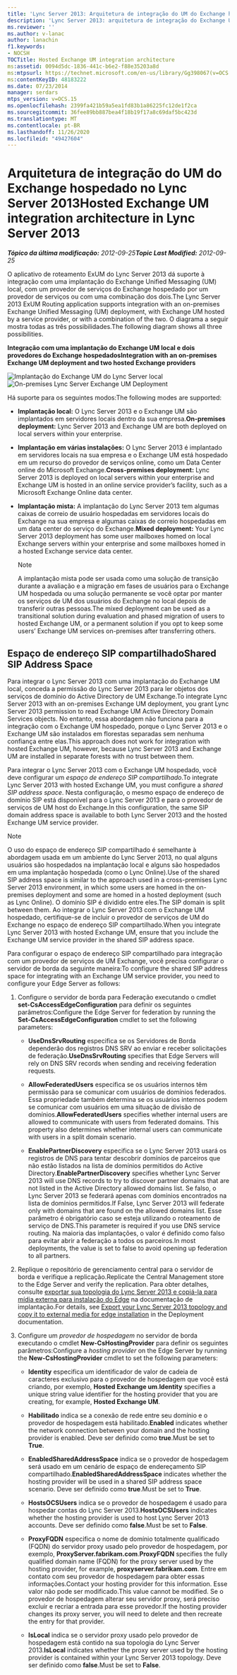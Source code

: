 ```yaml
---
title: 'Lync Server 2013: Arquitetura de integração do UM do Exchange hospedado'
description: 'Lync Server 2013: arquitetura de integração do Exchange UM hospedada.'
ms.reviewer: ''
ms.author: v-lanac
author: lanachin
f1.keywords:
- NOCSH
TOCTitle: Hosted Exchange UM integration architecture
ms:assetid: 0094d5dc-1836-441c-b6e2-f88e35203a8d
ms:mtpsurl: https://technet.microsoft.com/en-us/library/Gg398067(v=OCS.15)
ms:contentKeyID: 48183222
ms.date: 07/23/2014
manager: serdars
mtps_version: v=OCS.15
ms.openlocfilehash: 2399fa421b59a5ea1fd83b1a86225fc12de1f2ca
ms.sourcegitcommit: 36fee89bb887bea4f18b19f17a8c69daf5bc423d
ms.translationtype: MT
ms.contentlocale: pt-BR
ms.lasthandoff: 11/26/2020
ms.locfileid: "49427604"
---
```

# <a name="hosted-exchange-um-integration-architecture-in-lync-server-2013"></a><span data-ttu-id="b182b-103">Arquitetura de integração do UM do Exchange hospedado no Lync Server 2013</span><span class="sxs-lookup"><span data-stu-id="b182b-103">Hosted Exchange UM integration architecture in Lync Server 2013</span></span>

<div data-xmlns="http://www.w3.org/1999/xhtml">

<div class="topic" data-xmlns="http://www.w3.org/1999/xhtml" data-msxsl="urn:schemas-microsoft-com:xslt" data-cs="https://msdn.microsoft.com/">

<div data-asp="https://msdn2.microsoft.com/asp">



</div>

<div id="mainSection">

<div id="mainBody"><span data-ttu-id="b182b-104">

<span> </span></span><span class="sxs-lookup"><span data-stu-id="b182b-104">

<span> </span></span></span>

<span data-ttu-id="b182b-105">_**Tópico da última modificação:** 2012-09-25_</span><span class="sxs-lookup"><span data-stu-id="b182b-105">_**Topic Last Modified:** 2012-09-25_</span></span>

<span data-ttu-id="b182b-106">O aplicativo de roteamento ExUM do Lync Server 2013 dá suporte à integração com uma implantação do Exchange Unified Messaging (UM) local, com um provedor de serviços do Exchange hospedado por um provedor de serviços ou com uma combinação dos dois.</span><span class="sxs-lookup"><span data-stu-id="b182b-106">The Lync Server 2013 ExUM Routing application supports integration with an on-premises Exchange Unified Messaging (UM) deployment, with Exchange UM hosted by a service provider, or with a combination of the two.</span></span> <span data-ttu-id="b182b-107">O diagrama a seguir mostra todas as três possibilidades.</span><span class="sxs-lookup"><span data-stu-id="b182b-107">The following diagram shows all three possibilities.</span></span>

<span data-ttu-id="b182b-108">**Integração com uma implantação do Exchange UM local e dois provedores do Exchange hospedados**</span><span class="sxs-lookup"><span data-stu-id="b182b-108">**Integration with an on-premises Exchange UM deployment and two hosted Exchange providers**</span></span>

<span data-ttu-id="b182b-109">![Implantação do Exchange UM do Lync Server local](images/Gg398821.d6498eb9-87ee-40f3-8ecd-852f91546590(OCS.15).jpg "Implantação do Exchange UM do Lync Server local")</span><span class="sxs-lookup"><span data-stu-id="b182b-109">![On-premises Lync Server Exchange UM Deployment](images/Gg398821.d6498eb9-87ee-40f3-8ecd-852f91546590(OCS.15).jpg "On-premises Lync Server Exchange UM Deployment")</span></span>

<span data-ttu-id="b182b-110">Há suporte para os seguintes modos:</span><span class="sxs-lookup"><span data-stu-id="b182b-110">The following modes are supported:</span></span>

  - <span data-ttu-id="b182b-111">**Implantação local:** O Lync Server 2013 e o Exchange UM são implantados em servidores locais dentro da sua empresa.</span><span class="sxs-lookup"><span data-stu-id="b182b-111">**On-premises deployment:** Lync Server 2013 and Exchange UM are both deployed on local servers within your enterprise.</span></span>

  - <span data-ttu-id="b182b-112">**Implantação em várias instalações:** O Lync Server 2013 é implantado em servidores locais na sua empresa e o Exchange UM está hospedado em um recurso do provedor de serviços online, como um Data Center online do Microsoft Exchange.</span><span class="sxs-lookup"><span data-stu-id="b182b-112">**Cross-premises deployment:** Lync Server 2013 is deployed on local servers within your enterprise and Exchange UM is hosted in an online service provider’s facility, such as a Microsoft Exchange Online data center.</span></span>

  - <span data-ttu-id="b182b-113">**Implantação mista:** A implantação do Lync Server 2013 tem algumas caixas de correio de usuário hospedadas em servidores locais do Exchange na sua empresa e algumas caixas de correio hospedadas em um data center do serviço do Exchange.</span><span class="sxs-lookup"><span data-stu-id="b182b-113">**Mixed deployment:** Your Lync Server 2013 deployment has some user mailboxes homed on local Exchange servers within your enterprise and some mailboxes homed in a hosted Exchange service data center.</span></span>
    
    <div>
    

    > [!NOTE]  
    > <span data-ttu-id="b182b-114">A implantação mista pode ser usada como uma solução de transição durante a avaliação e a migração em fases de usuários para o Exchange UM hospedada ou uma solução permanente se você optar por manter os serviços de UM dos usuários do Exchange no local depois de transferir outras pessoas.</span><span class="sxs-lookup"><span data-stu-id="b182b-114">The mixed deployment can be used as a transitional solution during evaluation and phased migration of users to hosted Exchange UM, or a permanent solution if you opt to keep some users’ Exchange UM services on-premises after transferring others.</span></span>

    
    </div>

<div>

## <a name="shared-sip-address-space"></a><span data-ttu-id="b182b-115">Espaço de endereço SIP compartilhado</span><span class="sxs-lookup"><span data-stu-id="b182b-115">Shared SIP Address Space</span></span>

<span data-ttu-id="b182b-116">Para integrar o Lync Server 2013 com uma implantação do Exchange UM local, conceda a permissão do Lync Server 2013 para ler objetos dos serviços de domínio do Active Directory de UM Exchange.</span><span class="sxs-lookup"><span data-stu-id="b182b-116">To integrate Lync Server 2013 with an on-premises Exchange UM deployment, you grant Lync Server 2013 permission to read Exchange UM Active Directory Domain Services objects.</span></span> <span data-ttu-id="b182b-117">No entanto, essa abordagem não funciona para a integração com o Exchange UM hospedado, porque o Lync Server 2013 e o Exchange UM são instalados em florestas separadas sem nenhuma confiança entre elas.</span><span class="sxs-lookup"><span data-stu-id="b182b-117">This approach does not work for integration with hosted Exchange UM, however, because Lync Server 2013 and Exchange UM are installed in separate forests with no trust between them.</span></span>

<span data-ttu-id="b182b-118">Para integrar o Lync Server 2013 com o Exchange UM hospedado, você deve configurar um *espaço de endereço SIP compartilhado*.</span><span class="sxs-lookup"><span data-stu-id="b182b-118">To integrate Lync Server 2013 with hosted Exchange UM, you must configure a *shared SIP address space*.</span></span> <span data-ttu-id="b182b-119">Nesta configuração, o mesmo espaço de endereço de domínio SIP está disponível para o Lync Server 2013 e para o provedor de serviços de UM host do Exchange.</span><span class="sxs-lookup"><span data-stu-id="b182b-119">In this configuration, the same SIP domain address space is available to both Lync Server 2013 and the hosted Exchange UM service provider.</span></span>

<div>


> [!NOTE]  
> <span data-ttu-id="b182b-120">O uso do espaço de endereço SIP compartilhado é semelhante à abordagem usada em um ambiente do Lync Server 2013, no qual alguns usuários são hospedados na implantação local e alguns são hospedados em uma implantação hospedada (como o Lync Online).</span><span class="sxs-lookup"><span data-stu-id="b182b-120">Use of the shared SIP address space is similar to the approach used in a cross-premises Lync Server 2013 environment, in which some users are homed in the on-premises deployment and some are homed in a hosted deployment (such as Lync Online).</span></span> <span data-ttu-id="b182b-121">O domínio SIP é dividido entre eles.</span><span class="sxs-lookup"><span data-stu-id="b182b-121">The SIP domain is split between them.</span></span> <span data-ttu-id="b182b-122">Ao integrar o Lync Server 2013 com o Exchange UM hospedado, certifique-se de incluir o provedor de serviços de UM do Exchange no espaço de endereço SIP compartilhado.</span><span class="sxs-lookup"><span data-stu-id="b182b-122">When you integrate Lync Server 2013 with hosted Exchange UM, ensure that you include the Exchange UM service provider in the shared SIP address space.</span></span>



</div>

<span data-ttu-id="b182b-123">Para configurar o espaço de endereço SIP compartilhado para integração com um provedor de serviços de UM Exchange, você precisa configurar o servidor de borda da seguinte maneira:</span><span class="sxs-lookup"><span data-stu-id="b182b-123">To configure the shared SIP address space for integrating with an Exchange UM service provider, you need to configure your Edge Server as follows:</span></span>

1.  <span data-ttu-id="b182b-124">Configure o servidor de borda para Federação executando o cmdlet **set-CsAccessEdgeConfiguration** para definir os seguintes parâmetros:</span><span class="sxs-lookup"><span data-stu-id="b182b-124">Configure the Edge Server for federation by running the **Set-CsAccessEdgeConfiguration** cmdlet to set the following parameters:</span></span>
    
      - <span data-ttu-id="b182b-125">**UseDnsSrvRouting** especifica se os Servidores de Borda dependerão dos registros DNS SRV ao enviar e receber solicitações de federação.</span><span class="sxs-lookup"><span data-stu-id="b182b-125">**UseDnsSrvRouting** specifies that Edge Servers will rely on DNS SRV records when sending and receiving federation requests.</span></span>
    
      - <span data-ttu-id="b182b-p105">**AllowFederatedUsers** especifica se os usuários internos têm permissão para se comunicar com usuários de domínios federados. Essa propriedade também determina se os usuários internos podem se comunicar com usuários em uma situação de divisão de domínios.</span><span class="sxs-lookup"><span data-stu-id="b182b-p105">**AllowFederatedUsers** specifies whether internal users are allowed to communicate with users from federated domains. This property also determines whether internal users can communicate with users in a split domain scenario.</span></span>
    
      - <span data-ttu-id="b182b-128">**EnablePartnerDiscovery** especifica se o Lync Server 2013 usará os registros de DNS para tentar descobrir domínios de parceiros que não estão listados na lista de domínios permitidos do Active Directory.</span><span class="sxs-lookup"><span data-stu-id="b182b-128">**EnablePartnerDiscovery** specifies whether Lync Server 2013 will use DNS records to try to discover partner domains that are not listed in the Active Directory allowed domains list.</span></span> <span data-ttu-id="b182b-129">Se falso, o Lync Server 2013 se federará apenas com domínios encontrados na lista de domínios permitidos.</span><span class="sxs-lookup"><span data-stu-id="b182b-129">If False, Lync Server 2013 will federate only with domains that are found on the allowed domains list.</span></span> <span data-ttu-id="b182b-130">Esse parâmetro é obrigatório caso se esteja utilizando o roteamento de serviço de DNS.</span><span class="sxs-lookup"><span data-stu-id="b182b-130">This parameter is required if you use DNS service routing.</span></span> <span data-ttu-id="b182b-131">Na maioria das implantações, o valor é definido como falso para evitar abrir a federação a todos os parceiros.</span><span class="sxs-lookup"><span data-stu-id="b182b-131">In most deployments, the value is set to false to avoid opening up federation to all partners.</span></span>

2.  <span data-ttu-id="b182b-132">Replique o repositório de gerenciamento central para o servidor de borda e verifique a replicação.</span><span class="sxs-lookup"><span data-stu-id="b182b-132">Replicate the Central Management store to the Edge Server and verify the replication.</span></span> <span data-ttu-id="b182b-133">Para obter detalhes, consulte [exportar sua topologia do Lync Server 2013 e copiá-la para mídia externa para instalação do Edge](lync-server-2013-export-your-topology-and-copy-it-to-external-media-for-edge-installation.md) na documentação de implantação.</span><span class="sxs-lookup"><span data-stu-id="b182b-133">For details, see [Export your Lync Server 2013 topology and copy it to external media for edge installation](lync-server-2013-export-your-topology-and-copy-it-to-external-media-for-edge-installation.md) in the Deployment documentation.</span></span>

3.  <span data-ttu-id="b182b-134">Configure um *provedor de hospedagem* no servidor de borda executando o cmdlet **New-CsHostingProvider** para definir os seguintes parâmetros:</span><span class="sxs-lookup"><span data-stu-id="b182b-134">Configure a *hosting provider* on the Edge Server by running the **New-CsHostingProvider** cmdlet to set the following parameters:</span></span>
    
      - <span data-ttu-id="b182b-135">**Identity** especifica um identificador de valor de cadeia de caracteres exclusivo para o provedor de hospedagem que você está criando, por exemplo, **Hosted Exchange um**.</span><span class="sxs-lookup"><span data-stu-id="b182b-135">**Identity** specifies a unique string value identifier for the hosting provider that you are creating, for example, **Hosted Exchange UM**.</span></span>
    
      - <span data-ttu-id="b182b-136">**Habilitado** indica se a conexão de rede entre seu domínio e o provedor de hospedagem está habilitado.</span><span class="sxs-lookup"><span data-stu-id="b182b-136">**Enabled** indicates whether the network connection between your domain and the hosting provider is enabled.</span></span> <span data-ttu-id="b182b-137">Deve ser definido como **true**.</span><span class="sxs-lookup"><span data-stu-id="b182b-137">Must be set to **True**.</span></span>
    
      - <span data-ttu-id="b182b-138">**EnabledSharedAddressSpace** indica se o provedor de hospedagem será usado em um cenário de espaço de endereçamento SIP compartilhado.</span><span class="sxs-lookup"><span data-stu-id="b182b-138">**EnabledSharedAddressSpace** indicates whether the hosting provider will be used in a shared SIP address space scenario.</span></span> <span data-ttu-id="b182b-139">Deve ser definido como **true**.</span><span class="sxs-lookup"><span data-stu-id="b182b-139">Must be set to **True**.</span></span>
    
      - <span data-ttu-id="b182b-140">**HostsOCSUsers** indica se o provedor de hospedagem é usado para hospedar contas do Lync Server 2013.</span><span class="sxs-lookup"><span data-stu-id="b182b-140">**HostsOCSUsers** indicates whether the hosting provider is used to host Lync Server 2013 accounts.</span></span> <span data-ttu-id="b182b-141">Deve ser definido como **false**.</span><span class="sxs-lookup"><span data-stu-id="b182b-141">Must be set to **False**.</span></span>
    
      - <span data-ttu-id="b182b-142">**ProxyFQDN** especifica o nome de domínio totalmente qualificado (FQDN) do servidor proxy usado pelo provedor de hospedagem, por exemplo, **ProxyServer.fabrikam.com**.</span><span class="sxs-lookup"><span data-stu-id="b182b-142">**ProxyFQDN** specifies the fully qualified domain name (FQDN) for the proxy server used by the hosting provider, for example, **proxyserver.fabrikam.com**.</span></span> <span data-ttu-id="b182b-143">Entre em contato com seu provedor de hospedagem para obter essas informações.</span><span class="sxs-lookup"><span data-stu-id="b182b-143">Contact your hosting provider for this information.</span></span> <span data-ttu-id="b182b-144">Esse valor não pode ser modificado.</span><span class="sxs-lookup"><span data-stu-id="b182b-144">This value cannot be modified.</span></span> <span data-ttu-id="b182b-145">Se o provedor de hospedagem alterar seu servidor proxy, será preciso excluir e recriar a entrada para esse provedor.</span><span class="sxs-lookup"><span data-stu-id="b182b-145">If the hosting provider changes its proxy server, you will need to delete and then recreate the entry for that provider.</span></span>
    
      - <span data-ttu-id="b182b-146">**IsLocal** indica se o servidor proxy usado pelo provedor de hospedagem está contido na sua topologia do Lync Server 2013.</span><span class="sxs-lookup"><span data-stu-id="b182b-146">**IsLocal** indicates whether the proxy server used by the hosting provider is contained within your Lync Server 2013 topology.</span></span> <span data-ttu-id="b182b-147">Deve ser definido como **false**.</span><span class="sxs-lookup"><span data-stu-id="b182b-147">Must be set to **False**.</span></span>

<span data-ttu-id="b182b-148"></div>

</div>

<span> </span>

</div>

</div>

</span><span class="sxs-lookup"><span data-stu-id="b182b-148"></div>

</div>

<span> </span>

</div>

</div>

</span></span></div>

